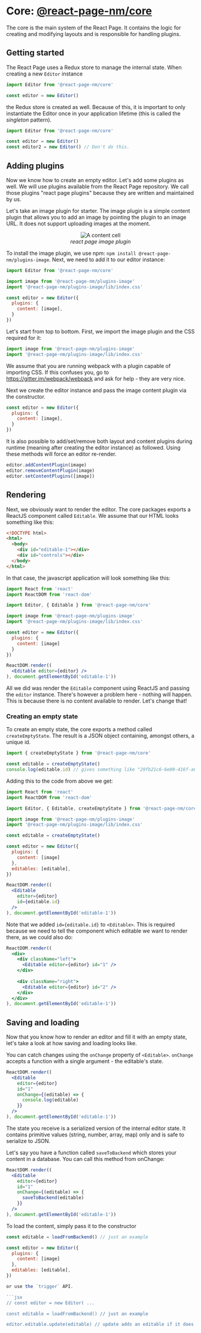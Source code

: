 # Core: [@react-page-nm/core](https://www.npmjs.com/package/@react-page-nm/core)

The core is the main system of the React Page. It contains the logic for creating and modifying
layouts and is responsible for handling plugins.

## Getting started

The React Page uses a Redux store to manage the internal state. When creating a new `Editor` instance

```jsx
import Editor from '@react-page-nm/core'

const editor = new Editor()
```

the Redux store is created as well. Because of this, it is important to only instantiate the Editor once in your
application lifetime (this is called the *singleton* pattern).

```jsx
import Editor from '@react-page-nm/core'

const editor = new Editor()
const editor2 = new Editor() // Don't do this.
```

## Adding plugins

Now we know how to create an empty editor. Let's add some plugins as well. We will use plugins available from the React Page repository. We call those plugins "react page plugins" because they are written and maintained by us.

Let's take an image plugin for starter. The image plugin is a simple content plugin that allows you to add an image by pointing the plugin to an image URL. It does not support uploading images at the moment.

<p>
  <figure align="center">
    <img alt="A content cell" src="./images/content-cell.png"><br>
    <figcaption align="center"><em>react page image plugin</em></figcaption>
  </figure>
</p>

To install the image plugin, we use npm: `npm install @react-page-nm/plugins-image`. Next, we need to add it
to our editor instance:

```jsx
import Editor from '@react-page-nm/core'

import image from '@react-page-nm/plugins-image'
import '@react-page-nm/plugins-image/lib/index.css'

const editor = new Editor({
  plugins: {
    content: [image],
  }
})
```

Let's start from top to bottom. First, we import the image plugin and the CSS required for it:

```jsx
import image from '@react-page-nm/plugins-image'
import '@react-page-nm/plugins-image/lib/index.css'
```

We assume that you are running webpack with a plugin capable of importing CSS. If this confuses you, go
to https://gitter.im/webpack/webpack and ask for help - they are very nice.

Next we create the editor instance and pass the image content plugin via the constructor.

```jsx
const editor = new Editor({
  plugins: {
    content: [image],
  }
})
```

It is also possible to add/set/remove both layout and content plugins during runtime
(meaning after creating the editor instance) as followed. Using these methods will force an editor re-render.

```jsx
editor.addContentPlugin(image)
editor.removeContentPlugin(image)
editor.setContentPlugins([image])
```

## Rendering

Next, we obviously want to render the editor. The core packages exports a ReactJS component called `Editable`. We assume
that our HTML looks something like this:

```html
<!DOCTYPE html>
<html>
  <body>
    <div id="editable-1"></div>
    <div id="controls"></div>
  </body>
</html>
```

In that case, the javascript application will look something like this:

```jsx
import React from 'react'
import ReactDOM from 'react-dom'

import Editor, { Editable } from '@react-page-nm/core'

import image from '@react-page-nm/plugins-image'
import '@react-page-nm/plugins-image/lib/index.css'

const editor = new Editor({
  plugins: {
    content: [image]
  }
})

ReactDOM.render((
  <Editable editor={editor} />
), document.getElementById('editable-1'))
```

All we did was render the `Editable` component using ReactJS and passing the `editor` instance. There's however a problem here - nothing will happen. This is because there is no content available to render. Let's change that!

### Creating an empty state

To create an empty state, the core exports a method called `createEmptyState`. The result is a JSON object containing, amongst others, a unique id.

```jsx
import { createEmptyState } from '@react-page-nm/core'

const editable = createEmptyState()
console.log(editable.id) // gives something like "29fb21c6-6e00-416f-a8e1-2be9fb84801c"
```

Adding this to the code from above we get:

```jsx
import React from 'react'
import ReactDOM from 'react-dom'

import Editor, { Editable, createEmptyState } from '@react-page-nm/core'

import image from '@react-page-nm/plugins-image'
import '@react-page-nm/plugins-image/lib/index.css'

const editable = createEmptyState()

const editor = new Editor({
  plugins: {
    content: [image]
  },
  editables: [editable],
})

ReactDOM.render((
  <Editable
    editor={editor}
    id={editable.id}
  />
), document.getElementById('editable-1'))
```

Note that we added `id={editable.id}` to `<Editable>`. This is required because we need to tell the component
which editable we want to render there, as we could also do:

```jsx
ReactDOM.render((
  <div>
    <div className="left">
      <Editable editor={editor} id="1" />  
    </div>
    
    <div className="right">
      <Editable editor={editor} id="2" />    
    </div>
  </div>
), document.getElementById('editable-1'))
```

## Saving and loading

Now that you know how to render an editor and fill it with an empty state, let's take a look at how
saving and loading looks like.

You can catch changes using the `onChange` property of `<Editable>`. `onChange` accepts a function with a single
argument - the editable's state.

```jsx
ReactDOM.render((
  <Editable
    editor={editor}
    id="1"
    onChange={(editable) => {
      console.log(editable)
    }}
  />
), document.getElementById('editable-1'))
```

The state you receive is a serialized version of the internal editor state. It contains primitive values (string, number, array, map) only and is safe to serialize to JSON.

Let's say you have a function called `saveToBackend` which stores your content in a database. You can call this method from onChange:

```jsx
ReactDOM.render((
  <Editable
    editor={editor}
    id="1"
    onChange={(editable) => {
      saveToBackend(editable)
    }}
  />
), document.getElementById('editable-1'))
```

To load the content, simply pass it to the constructor

```jsx
const editable = loadFromBackend() // just an example

const editor = new Editor({
  plugins: {
    content: [image]
  },
  editables: [editable],
})

or use the `trigger` API.

```jsx
// const editor = new Editor( ...

const editable = loadFromBackend() // just an example

editor.editable.update(editable) // update adds an editable if it does not exist yet, or updates it when it exists in the store.
```

